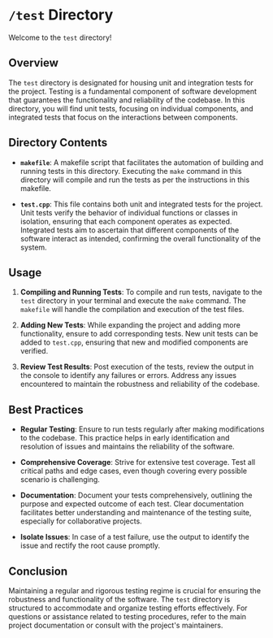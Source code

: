 # `/test` Directory

Welcome to the `test` directory!

## Overview

The `test` directory is designated for housing unit and integration tests for the project. Testing is a fundamental component of software development that guarantees the functionality and reliability of the codebase. In this directory, you will find unit tests, focusing on individual components, and integrated tests that focus on the interactions between components.

## Directory Contents

- **`makefile`**: A makefile script that facilitates the automation of building and running tests in this directory. Executing the `make` command in this directory will compile and run the tests as per the instructions in this makefile.

- **`test.cpp`**: This file contains both unit and integrated tests for the project. Unit tests verify the behavior of individual functions or classes in isolation, ensuring that each component operates as expected. Integrated tests aim to ascertain that different components of the software interact as intended, confirming the overall functionality of the system.

## Usage

1. **Compiling and Running Tests**: To compile and run tests, navigate to the `test` directory in your terminal and execute the `make` command. The `makefile` will handle the compilation and execution of the test files.

2. **Adding New Tests**: While expanding the project and adding more functionality, ensure to add corresponding tests. New unit tests can be added to `test.cpp`, ensuring that new and modified components are verified.

3. **Review Test Results**: Post execution of the tests, review the output in the console to identify any failures or errors. Address any issues encountered to maintain the robustness and reliability of the codebase.

## Best Practices

- **Regular Testing**: Ensure to run tests regularly after making modifications to the codebase. This practice helps in early identification and resolution of issues and maintains the reliability of the software.

- **Comprehensive Coverage**: Strive for extensive test coverage. Test all critical paths and edge cases, even though covering every possible scenario is challenging.

- **Documentation**: Document your tests comprehensively, outlining the purpose and expected outcome of each test. Clear documentation facilitates better understanding and maintenance of the testing suite, especially for collaborative projects.

- **Isolate Issues**: In case of a test failure, use the output to identify the issue and rectify the root cause promptly.

## Conclusion

Maintaining a regular and rigorous testing regime is crucial for ensuring the robustness and functionality of the software. The `test` directory is structured to accommodate and organize testing efforts effectively. For questions or assistance related to testing procedures, refer to the main project documentation or consult with the project's maintainers.
